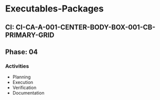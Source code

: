 # Executables-Packages

## CI: CI-CA-A-001-CENTER-BODY-BOX-001-CB-PRIMARY-GRID
## Phase: 04

### Activities
- Planning
- Execution
- Verification
- Documentation
